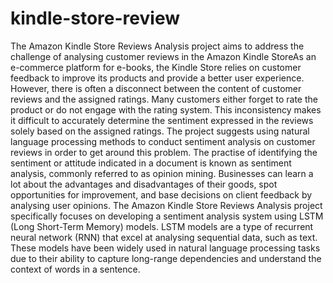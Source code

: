 # kindle-store-review
The Amazon Kindle Store Reviews Analysis project aims to address the challenge of analysing customer reviews in the Amazon Kindle StoreAs an e-commerce platform for e-books, the Kindle Store relies on customer feedback to improve its products and provide a better user experience. However, there is often a disconnect between the content of customer reviews and the assigned ratings. Many customers either forget to rate the product or do not engage with the rating system. This inconsistency makes it difficult to accurately determine the sentiment expressed in the reviews solely based on the assigned ratings.
The project suggests using natural language processing methods to conduct sentiment analysis on customer reviews in order to get around this problem. The practise of identifying the sentiment or attitude indicated in a document is known as sentiment analysis, commonly referred to as opinion mining. Businesses can learn a lot about the advantages and disadvantages of their goods, spot opportunities for improvement, and base decisions on client feedback by analysing user opinions.
The Amazon Kindle Store Reviews Analysis project specifically focuses on developing a sentiment analysis system using LSTM (Long Short-Term Memory) models. LSTM models are a type of recurrent neural network (RNN) that excel at analysing sequential data, such as text. These models have been widely used in natural language processing tasks due to their ability to capture long-range dependencies and understand the context of words in a sentence.

